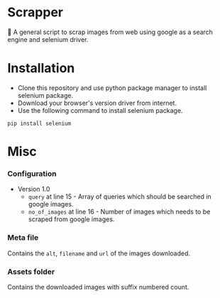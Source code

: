 # Scrapper
📕 A general script to scrap images from web using google as a search engine and selenium driver.

# Installation
* Clone this repository and use python package manager to install selenium package.
* Download your browser's version driver from internet.
* Use the following command to install selenium package.
```
pip install selenium
```

# Misc
### Configuration ###
* Version 1.0
  * `query` at line 15 - Array of queries which should be searched in google images.
  * `no_of_images` at line 16 - Number of images which needs to be scraped from google images.

### Meta file ###
Contains the `alt`, `filename` and `url` of the images downloaded.

### Assets folder ###
Contains the downloaded images with suffix numbered count.
